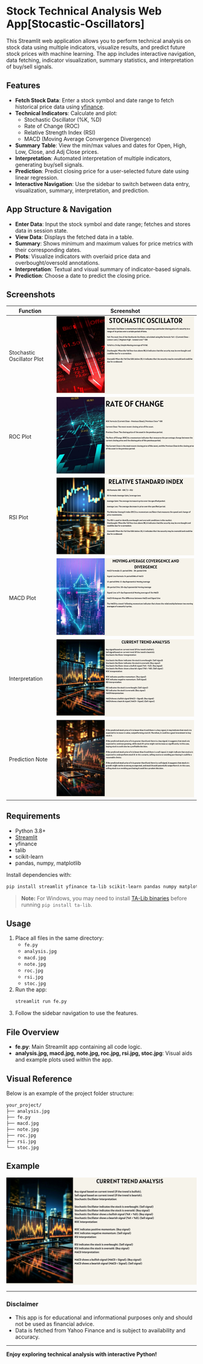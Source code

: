  # Stock Technical Analysis Web App[Stocastic-Oscillators]

This Streamlit web application allows you to perform technical analysis on stock data using multiple indicators, visualize results, and predict future stock prices with machine learning. The app includes interactive navigation, data fetching, indicator visualization, summary statistics, and interpretation of buy/sell signals.

## Features

- **Fetch Stock Data**: Enter a stock symbol and date range to fetch historical price data using [yfinance](https://github.com/ranaroussi/yfinance).
- **Technical Indicators**: Calculate and plot:
  - Stochastic Oscillator (%K, %D)
  - Rate of Change (ROC)
  - Relative Strength Index (RSI)
  - MACD (Moving Average Convergence Divergence)
- **Summary Table**: View the min/max values and dates for Open, High, Low, Close, and Adj Close prices.
- **Interpretation**: Automated interpretation of multiple indicators, generating buy/sell signals.
- **Prediction**: Predict closing price for a user-selected future date using linear regression.
- **Interactive Navigation**: Use the sidebar to switch between data entry, visualization, summary, interpretation, and prediction.

## App Structure & Navigation

- **Enter Data**: Input the stock symbol and date range; fetches and stores data in session state.
- **View Data**: Displays the fetched data in a table.
- **Summary**: Shows minimum and maximum values for price metrics with their corresponding dates.
- **Plots**: Visualize indicators with overlaid price data and overbought/oversold annotations.
- **Interpretation**: Textual and visual summary of indicator-based signals.
- **Prediction**: Choose a date to predict the closing price.

## Screenshots

| Function        | Screenshot                         |
|-----------------|------------------------------------|
| Stochastic Oscillator Plot | ![Stochastic Oscillator](stoc.jpg) |
| ROC Plot        | ![ROC](roc.jpg)                    |
| RSI Plot        | ![RSI](rsi.jpg)                    |
| MACD Plot       | ![MACD](macd.jpg)                  |
| Interpretation  | ![Analysis](analysis.jpg)          |
| Prediction Note | ![Note](note.jpg)                  |

## Requirements

- Python 3.8+
- [Streamlit](https://streamlit.io/)
- yfinance
- talib
- scikit-learn
- pandas, numpy, matplotlib

Install dependencies with:
```bash
pip install streamlit yfinance ta-lib scikit-learn pandas numpy matplotlib
```

> **Note:** For Windows, you may need to install [TA-Lib binaries](https://www.lfd.uci.edu/~gohlke/pythonlibs/#ta-lib) before running `pip install ta-lib`.

## Usage

1. Place all files in the same directory:
   - `fe.py`
   - `analysis.jpg`
   - `macd.jpg`
   - `note.jpg`
   - `roc.jpg`
   - `rsi.jpg`
   - `stoc.jpg`
2. Run the app:
   ```bash
   streamlit run fe.py
   ```
3. Follow the sidebar navigation to use the features.

## File Overview

- **fe.py**: Main Streamlit app containing all code logic.
- **analysis.jpg, macd.jpg, note.jpg, roc.jpg, rsi.jpg, stoc.jpg**: Visual aids and example plots used within the app.

## Visual Reference

Below is an example of the project folder structure:

```
your_project/
├── analysis.jpg
├── fe.py
├── macd.jpg
├── note.jpg
├── roc.jpg
├── rsi.jpg
└── stoc.jpg
```

## Example

![File List Example](analysis.jpg)

---

### Disclaimer

- This app is for educational and informational purposes only and should not be used as financial advice.
- Data is fetched from Yahoo Finance and is subject to availability and accuracy.

---

**Enjoy exploring technical analysis with interactive Python!**
